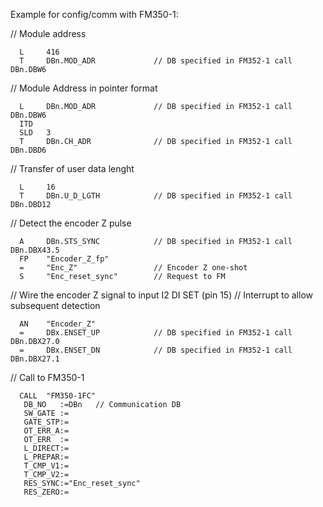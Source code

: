 Example for config/comm with FM350-1:

// Module address

      L     416
      T     DBn.MOD_ADR             // DB specified in FM352-1 call DBn.DBW6


// Module Address in pointer format

      L     DBn.MOD_ADR             // DB specified in FM352-1 call DBn.DBW6
      ITD   
      SLD   3
      T     DBn.CH_ADR              // DB specified in FM352-1 call DBn.DBD6


// Transfer of user data lenght

      L     16
      T     DBn.U_D_LGTH            // DB specified in FM352-1 call DBn.DBD12


// Detect the encoder Z pulse

      A     DBn.STS_SYNC            // DB specified in FM352-1 call DBn.DBX43.5
      FP    "Encoder_Z_fp"
      =     "Enc_Z"                 // Encoder Z one-shot
      S     "Enc_reset_sync"        // Request to FM


// Wire the encoder Z signal to input I2 DI SET (pin 15)
// Interrupt to allow subsequent detection

      AN    "Encoder_Z"
      =     DBx.ENSET_UP            // DB specified in FM352-1 call DBn.DBX27.0
      =     DBx.ENSET_DN            // DB specified in FM352-1 call DBn.DBX27.1

// Call to FM350-1

      CALL  "FM350-1FC"
       DB_NO   :=DBn   // Communication DB
       SW_GATE :=
       GATE_STP:=
       OT_ERR_A:=
       OT_ERR  :=
       L_DIRECT:=
       L_PREPAR:=
       T_CMP_V1:=
       T_CMP_V2:=
       RES_SYNC:="Enc_reset_sync"
       RES_ZERO:=
